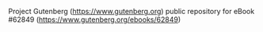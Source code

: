 Project Gutenberg (https://www.gutenberg.org) public repository for eBook #62849 (https://www.gutenberg.org/ebooks/62849)
